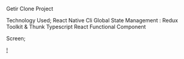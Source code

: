 Getir Clone Project

Technology Used;
React Native 
Cli
Global State Management : Redux
Toolkit & Thunk 
Typescript
React Functional Component

Screen;

[!](./assets/getirclone.mov)
